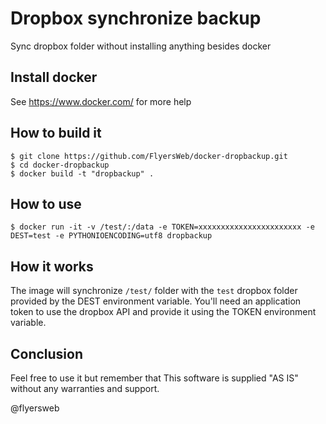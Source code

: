 # Dropbox synchronize backup

Sync dropbox folder without installing anything besides docker

## Install docker

See https://www.docker.com/ for more help

## How to build it

```
$ git clone https://github.com/FlyersWeb/docker-dropbackup.git
$ cd docker-dropbackup
$ docker build -t "dropbackup" .
```

## How to use

```
$ docker run -it -v /test/:/data -e TOKEN=xxxxxxxxxxxxxxxxxxxxxxx -e DEST=test -e PYTHONIOENCODING=utf8 dropbackup
```

## How it works

The image will synchronize ```/test/``` folder with the ```test``` dropbox folder provided by the DEST environment variable. You'll need an application token to use the dropbox API and provide it using the TOKEN environment variable.

## Conclusion

Feel free to use it but remember that This software is supplied "AS IS" without any warranties and support.

@flyersweb
